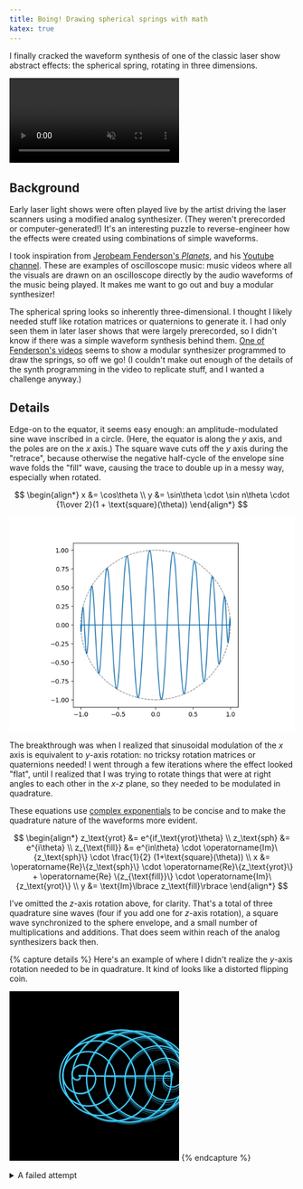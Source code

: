 ```yaml
---
title: Boing! Drawing spherical springs with math
katex: true
---
```

I finally cracked the waveform synthesis of one of the classic laser show abstract effects: the spherical spring, rotating in three dimensions.

<video autoplay controls loop muted playsinline>
<source src="/assets/boing.mp4" encoding="video/mp4">
</video>

## Background

Early laser light shows were often played live by the artist driving the laser scanners using a modified analog synthesizer.
(They weren't prerecorded or computer-generated!)
It's an interesting puzzle to reverse-engineer how the effects were created using combinations of simple waveforms.

I took inspiration from [Jerobeam Fenderson's *Planets*](https://www.youtube.com/watch?v=XziuEdpVUe0), and his [Youtube channel](https://www.youtube.com/channel/UCECl4aNz5hvuRzW5fgCOHKQ).
These are examples of oscilloscope music: music videos where all the visuals are drawn on an oscilloscope directly by the audio waveforms of the music being played.
It makes me want to go out and buy a modular synthesizer!

The spherical spring looks so inherently three-dimensional.
I thought I likely needed stuff like rotation matrices or quaternions to generate it.
I had only seen them in later laser shows that were largely prerecorded, so I didn't know if there was a simple waveform synthesis behind them.
[One of Fenderson's videos](https://www.youtube.com/watch?v=0u2ynhDfS40) seems to show a modular synthesizer programmed to draw the springs, so off we go!
(I couldn't make out enough of the details of the synth programming in the video to replicate stuff, and I wanted a challenge anyway.)

## Details

Edge-on to the equator, it seems easy enough: an amplitude-modulated sine wave inscribed in a circle.
(Here, the equator is along the $y$ axis, and the poles are on the $x$ axis.)
The square wave cuts off the $y$ axis during the "retrace", because otherwise the negative half-cycle of the envelope sine wave folds the "fill" wave, causing the trace to double up in a messy way, especially when rotated.

$$
\begin{align*}
x &= \cos\theta \\
y &= \sin\theta \cdot \sin n\theta \cdot {1\over 2}(1 + \text{square}(\theta))
\end{align*}
$$

![](/assets/circle-sine.png)

The breakthrough was when I realized that sinusoidal modulation of the $x$ axis is equivalent to $y$-axis rotation: no tricksy rotation matrices or quaternions needed!
I went through a few iterations where the effect looked "flat", until I realized that I was trying to rotate things that were at right angles to each other in the $x$-$z$ plane, so they needed to be modulated in quadrature.

These equations use [complex exponentials](https://en.wikipedia.org/wiki/Euler's_formula) to be concise and to make the quadrature nature of the waveforms more evident.

$$
\begin{align*}
z_\text{yrot} &= e^{if_\text{yrot}\theta} \\
z_\text{sph} &= e^{i\theta} \\
z_{\text{fill}} &= e^{in\theta} \cdot \operatorname{Im}\{z_\text{sph}\} \cdot \frac{1}{2} (1+\text{square}(\theta)) \\
x &= \operatorname{Re}\{z_\text{sph}\} \cdot \operatorname{Re}\{z_\text{yrot}\} + \operatorname{Re} \{z_{\text{fill}}\} \cdot \operatorname{Im}\{z_\text{yrot}\} \\
y &= \text{Im}\lbrace z_\text{fill}\rbrace
\end{align*}
$$

I've omitted the $z$-axis rotation above, for clarity.
That's a total of three quadrature sine waves (four if you add one for $z$-axis rotation), a square wave synchronized to the sphere envelope, and a small number of multiplications and additions.
That does seem within reach of the analog synthesizers back then.

{% capture details %}
Here's an example of where I didn't realize the $y$-axis rotation needed to be in quadrature.
It kind of looks like a distorted flipping coin.

![](/assets/boing-oops.gif)
{% endcapture %}

<details>
<summary>A failed attempt</summary>
{{ details | markdownify }}
</details>